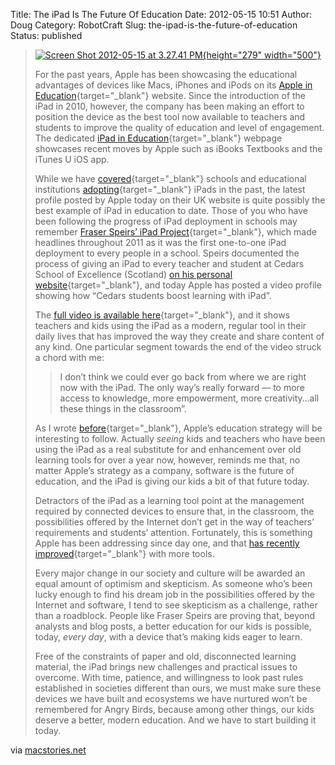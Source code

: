 Title: The iPad Is The Future Of Education
Date: 2012-05-15 10:51
Author: Doug
Category: RobotCraft
Slug: the-ipad-is-the-future-of-education
Status: published

> <div>
>
> [![](http://www.macstories.net/wp-content/uploads/2012/05/Screen-Shot-2012-05-15-at-3.27.41-PM.png "Screen Shot 2012-05-15 at 3.27.41 PM"){height="279" width="500"}](http://www.macstories.net/wp-content/uploads/2012/05/Screen-Shot-2012-05-15-at-3.27.41-PM.png)
>
> For the past years, Apple has been showcasing the educational advantages of devices like Macs, iPhones and iPods on its [Apple in Education](http://www.apple.com/education/){target="_blank"} website. Since the introduction of the iPad in 2010, however, the company has been making an effort to position the device as the best tool now available to teachers and students to improve the quality of education and level of engagement. The dedicated [iPad in Education](http://www.apple.com/education/ipad/){target="_blank"} webpage showcases recent moves by Apple such as iBooks Textbooks and the iTunes U iOS app.
>
> While we have [covered](http://www.macstories.net/ipad/100000-school-program-gets-every-4th-grader-an-ipad/){target="_blank"} schools and educational institutions [adopting](http://www.macstories.net/news/singaporean-schools-add-ipad-to-teaching-resources/){target="_blank"} iPads in the past, the latest profile posted by Apple today on their UK website is quite possibly the best example of iPad in education to date. Those of you who have been following the progress of iPad deployment in schools may remember [Fraser Speirs’ iPad Project](http://www.macstories.net/ipad/fraser-speirs-update-on-the-ipad-project/){target="_blank"}, which made headlines throughout 2011 as it was the first one-to-one iPad deployment to every people in a school. Speirs documented the process of giving an iPad to every teacher and student at Cedars School of Excellence (Scotland) [on his personal website](http://speirs.org/blog/tag/theipadproject){target="_blank"}, and today Apple has posted a video profile showing how “Cedars students boost learning with iPad”.
>
> The [full video is available here](http://www.apple.com/uk/education/resources/profiles.html#profiles-cedars){target="_blank"}, and it shows teachers and kids using the iPad as a modern, regular tool in their daily lives that has improved the way they create and share content of any kind. One particular segment towards the end of the video struck a chord with me:
>
> > I don’t think we could ever go back from where we are right now with the iPad. The only way’s really forward — to more access to knowledge, more empowerment, more creativity…all these things in the classroom”.
>
> As I wrote [before](http://www.macstories.net/stories/ibooks-textbooks-commentary/){target="_blank"}, Apple’s education strategy will be interesting to follow. Actually *seeing* kids and teachers who have been using the iPad as a real substitute for and enhancement over old learning tools for over a year now, however, reminds me that, no matter Apple’s strategy as a company, software is the future of education, and the iPad is giving our kids a bit of that future today.
>
> Detractors of the iPad as a learning tool point at the management required by connected devices to ensure that, in the classroom, the possibilities offered by the Internet don’t get in the way of teachers’ requirements and students’ attention. Fortunately, this is something Apple has been addressing since day one, and that [has recently improved](http://www.macstories.net/links/apple-configurator-released-to-mass-configure-ios-devices/){target="_blank"} with more tools.
>
> Every major change in our society and culture will be awarded an equal amount of optimism and skepticism. As someone who’s been lucky enough to find his dream job in the possibilities offered by the Internet and software, I tend to see skepticism as a challenge, rather than a roadblock. People like Fraser Speirs are proving that, beyond analysts and blog posts, a better education for our kids is possible, today, *every day*, with a device that’s making kids eager to learn.
>
> Free of the constraints of paper and old, disconnected learning material, the iPad brings new challenges and practical issues to overcome. With time, patience, and willingness to look past rules established in societies different than ours, we must make sure these devices we have built and ecosystems we have nurtured won’t be remembered for Angry Birds, because among other things, our kids deserve a better, modern education. And we have to start building it today.
>
> </div>

via [macstories.net](http://www.macstories.net/stories/the-ipad-is-the-future-of-education/)
